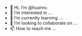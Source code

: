 - 👋 Hi, I’m @huanru
- 👀 I’m interested in ...
- 🌱 I’m currently learning ...
- 💞️ I’m looking to collaborate on ...
- 📫 How to reach me ...

<!---
huanru/huanru is a ✨ special ✨ repository because its `README.md` (this file) appears on your GitHub profile.
You can click the Preview link to take a look at your changes.
--->
